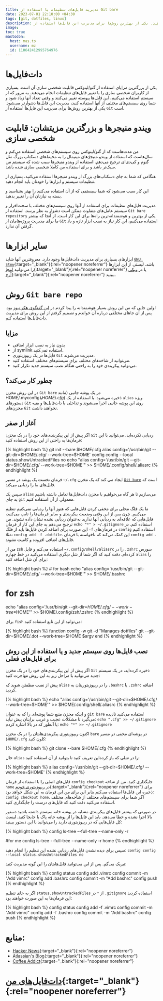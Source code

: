 ```yaml
---
title: مدیریت فایل‌های تنظیمات با استفاده از Git bare
date: 2023-07-01 22:10:00 +04:30
tags: [git, dotfiles, linux]
description: یکی از بزرگترین مزایای استفاده از گنو/لینوکس قابلیت شخصی سازی آن است. بسیاری از کاربران شخصی سازی را با تغییر فایل‌های تنظیمات انجام می‌دهند. یکی از بهترین روش‌ها برای مدیریت این فایل‌ها استفاده از `Git` است. 
image:
toc: true
mastodon:
  host: mas.to
  username: mz
  id: 110642412995764976
---
```


# دات‌فایل‌ها

 یکی از بزرگترین مزایای استفاده از گنو/لینوکس قابلیت شخصی سازی آن است. بسیاری از کاربران شخصی سازی را با تغییر فایل‌های تنظیمات انجام می‌دهند.
 به مرور که از سیستم استفاده می‌کنیم، این فایل‌ها پیوسته تغییر می‌کنند و وقتی تعداد آنها زیاد شود و شما روی سیستم‌های مختلف از آنها استفاده کنید، مدیریت این فایل‌ها دشوارتر می‌شود.
 یکی از بهترین روش‌ها برای مدیریت این فایل‌ها استفاده از `Git` است.

# ویندو منیجرها و بزرگترین مزیتشان: قابلیت شخصی سازی

 من مدت‌هاست که از گنو/لینوکس روی سیستم‌های شخصی استفاده می‌کنم و سال‌هاست که استفاده از ویندو منیجر‌ّهای مینیمال را به محیط‌های دسکتاپ بزرگ مثل گنوم و کی‌دی‌ای ترجیح می‌دهم.
استفاده از ویندو منیجرها سبب شده که سیستم من سبک‌تر باشد و برای استفاده من کاملا شخصی سازی شده باشد.

هنگامی که شما به جای دسکتاپ‌های بزرگ از ویندو منیجرها استفاده می‌کنید، بسیاری از تنظیمات سیستم و ابزارها را خودتان باید انجام دهید.

این کار سبب می‌شود که شما سیستمی که از آن استفاده می‌کنید را بهتر بشناسید و بسته به نیازتان آن را تغییر بدهید.

مدیریت فایل‌های تنظیمات برای استفاده از آنها روی سیستم‌های مختلف با سخت‌افزار و سیستم عامل‌های متفاوت ممکن است دشوار به نظر برسد. استفاده از `Git bare repository` یکی از بهترین و هوشمندانه‌ترین راه‌ها برای این کار است. از آنجا که بیشتر ما برای مدیریت پروژه‌هامان از `Git` استفاده می‌کنیم، این کار نیاز به نصب ابزار تازه و یاد گرفتن آن ندارد.

# سایر ابزارها

ابزارهای بسیاری برای مدیریت دات‌فایل‌ها وجود دارد. معروفترین آنها شاید [`GNU Stow`](https://www.gnu.org/software/stow/){:target="_blank"}{:rel="noopener noreferrer"} باشد. لیستی از این ابزارها را می‌توانید [اینجا](https://dotfiles.github.io/utilities){:target="_blank"}{:rel="noopener noreferrer"} یا در [ویکی آرچ](https://wiki.archlinux.org/title/Dotfiles#Tools){:target="_blank"}{:rel="noopener noreferrer"} ببینید.

# روش `Git bare repo`

اولین جایی که من این روش بسیار هوشمندانه را پیدا کردم در [این گفتگوی هکر نیوز](https://news.ycombinator.com/item?id=11070797) بود. پس از آن جاهای مختلفی درباره آن خواندم و تصمیم گرفتم از این روش برای مدیریت دات‌فایل‌ها استفاده کنم.

## مزایا

- بدون نیاز به نصب ابزار اضافی
- از symlink استفاده نمی‌کنید.
- فایل‌ها در یک ریپوزیتوری `Git` مدیریت می‌شوند.
- می‌توانید از شاخه‌های مختلف برای سیستم‌های‌ مختلف استفاده کنید.
- می‌توانید پیکربندی خود را به راحتی هنگام نصب سیستم جدید تکرار کنید.

## چطور کار می‌کند؟

در این روش مخزن `Git bare` در یک پوشه جانبی (مانند ‪$HOME/.cfg‬ یا ‪$HOME/.myconfig‬) ذخیره می‌شود. با استفاده از یک `alias` ویژه دستورهای `Git` روی این پوشه جانبی اجرا می‌شوند و تداخلی با دات‌فایل‌ها و بقیه مخزن‌های `Git` نخواهند داشت.

## آغاز از صفر

اگر پیش از این پیکربندی‌های خود را در یک مخزن `Git` ردیابی نکرده‌اید، می‌توانید با این فرمان‌ها به راحتی از این روش استفاده کنید:

<div class="code-block">
{% highlight bash %}
git init --bare $HOME/.cfg
alias config='/usr/bin/git --git-dir=$HOME/.cfg/ --work-tree=$HOME'
config config --local status.showUntrackedFiles no
echo "alias config='/usr/bin/git --git-dir=$HOME/.cfg/ --work-tree=$HOME'" >> $HOME/.config/shell/.aliasrc
{% endhighlight %}
</div>

فرمان نخست یک پوشه در مسیر `‪~/.cfg‬` ایجاد می کند که یک مخزن [`Git bare`](http://www.saintsjd.com/2011/01/what-is-a-bare-git-repository/) است که فایل‌های ما را ردیابی می‌کند.

سپس یک `alias` می‌سازیم تا هر گاه می‌خواهیم با مخزن دات‌فایل‌ها تعامل داشته باشیم به جای `git` معمولی از آن استفاده کنیم.

ما یک فلگ محلی برای مخفی کردن فایل‌هایی که هنوز آنها را ردیابی نمی‌کنیم تنظیم می‌کنیم. چون پس از این وقتی وضعیت پیکربندی و سایر فرمان‌ها را تایپ می‌کنید، فایل‌هایی که علاقه‌ای به ردیابی آنها ندارید به‌عنوان ردیابی نشده نشان داده نشوند.
من ترجیح می‌دهم به جای این کار از فرمان `echo "*" > ~/.gitignore` استفاده کنم. در این صورت برای اضافه کردن فایل‌ها باید از فلگ `‪-f‬` در فرمان‌های `config` استفاده کنیم مثلا: `config add -f .dotfile`. این کمک می‌کند که ناخواسته با فرمان `‪config add .‬` فایل‌های اضافی افزوده و کامیت نشوند.

من از `zsh` استفاده می‌کنم و فایل `‪~/.config/shell/aliasrc‬` را در `‪.zshrc‬` سورس کرده‌ام. دقت کنید که اگر شما از شل دیگری استفاده می‌کنید در خط چهارم `alias` را برای آن شل اضافه کنید:

<div class="code-block">
{% highlight bash %}
# for bash
echo "alias config='/usr/bin/git --git-dir=$HOME/.cfg/ --work-tree=$HOME'" >> $HOME/.bashrc

# for zsh 
echo "alias config='/usr/bin/git --git-dir=$HOME/.cfg/ --work-tree=$HOME'" >> $HOME/.config/zsh/.zshrc
{% endhighlight %}
</div>

برای `fish` می‌توانید از این تابع استفاده کنید:

<div class="code-block">
{% highlight bash %}
function config -w git -d "Manages dotfiles"
    git --git-dir=$HOME/.dot --work-tree=$HOME $argv
end
{% endhighlight %}
</div>

## نصب فایل‌ها روی سیستم جدید و یا استفاده از این روش برای فایل‌های فعلی

اگر پیش از این پیکربندی‌های خود را در یک مخزن `Git` ذخیره کرده‌اید، در یک سیستم جدید می‌توانید با مراحل زیر به این روش مهاجرت کنید:

پیش از نصب مطمئن شوید که `alias` را در ریپوزیتوریتان به `‪.bashrc‬` یا `‪.zshrc‬` اضافه کردید. 

<div class="code-block">
{% highlight bash %}
echo "alias config='/usr/bin/git --git-dir=$HOME/.cfg/ --work-tree=$HOME'" >> $HOME/.config/shell/.aliasrc
{% endhighlight %}
</div>


و اینکه مخزن منبع شما پوشه‌ای را که به عنوان `git bare`  استفاده می‌کنید نادیده می‌گیرد تا مشکلات عجیب و غریب برایتان پیش نیاید: `echo ".cfg" >> ~/.gitignore` یا آنطور که در بالا اشاره کردم: `echo "*" >> ~/.gitignore`

اکنون ریپوزیتوری پیکربندی‌هایتان را در یک مخزن `bare` در پوشه‌ای مخفی در مسیر `‪$HOME/.cfg‬` کلون کنید:

<div class="code-block">
{% highlight bash %}
git clone --bare <git-repo-url> $HOME/.cfg
{% endhighlight %}
</div>

حال `alias` را در شلی که باز کرده‌این تعریف کنید تا بتوانید از آن استفاده کنید:

<div class="code-block">
{% highlight bash %}
alias config='/usr/bin/git --git-dir=$HOME/.cfg/ --work-tree=$HOME'
{% endhighlight %}
</div>

فایل‌های اصلی را با استفاده از فرمان `config checkout` جایگذاری کنید. من از شاخه `home` در [ریپوزیتوری خودم](https://github.com/mhdzli/dotfiles/tree/home){:target="_blank"}{:rel="noopener noreferrer"} برای ذخیره این فایل‌ها استفاده می‌کنم بنابر این برای من این فرمان به این شکل خواهد بود: `config checkout home`. اگر شما برای سیستم‌های مختلف از شاخه‌های مختلف استفاده می‌کنید دقت کنید که فایل‌های درست را جایگذاری کنید.

در صورتی که پیشتر فایل‌های پیکربندی مشابه در پوشه خانه سیستم داشته باشید دستور بالا اجرا نشده و خطا می‌دهد.
باید این فایل‌ها را از پوشه خانه پاک یا جابجا کنید. لیست کل فایل‌هایی که در ریپوزیتوری دارید را می‌توانید با این دستور ببینید: 

<div class="code-block">
{% highlight bash %}
config ls-tree --full-tree --name-only -r <YOUR BRANCH> 

#for me
config ls-tree --full-tree --name-only -r home
{% endhighlight %}
</div>

سپس برای دیده نشدن فایل‌های ردیابی نشده این تنظیم را انجام دهید: `config config --local status.showUntrackedFiles no`

تبریک می‌گم. پس از این می‌توانید فایل‌هایتان را این گونه مدیریت کنید:

<div class="code-block">
{% highlight bash %}
config status
config add .vimrc
config commit -m "Add vimrc"
config add .bashrc
config commit -m "Add bashrc"
config push
{% endhighlight %}
</div>

اگر به جای تنظیم `status.showUntrackedFiles` از `*` در `‪.gitignore‬` استفاده کردید این فرمان‌ها به این صورت خواهند بود:

<div class="code-block">
{% highlight bash %}
config status
config add -f .vimrc
config commit -m "Add vimrc"
config add -f .bashrc
config commit -m "Add bashrc"
config push
{% endhighlight %}
</div>

# منابع:

- [Hacker News](https://news.ycombinator.com/item?id=11070797){:target="_blank"}{:rel="noopener noreferrer"}
- [Atlassian's Blog](https://www.atlassian.com/git/tutorials/dotfiles){:target="_blank"}{:rel="noopener noreferrer"}
- [Coffee Addict](https://coffeeaddict.dev/how-to-manage-dotfiles-with-git-bare-repo){:target="_blank"}{:rel="noopener noreferrer"}

# [دات‌فایل‌های من](https://github.com/mhdzli/dotfiles){:target="_blank"}{:rel="noopener noreferrer"}
